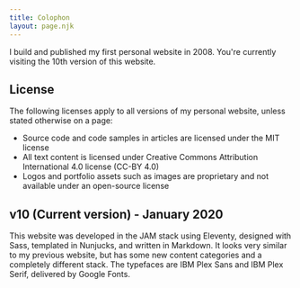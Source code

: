 ```yaml
---
title: Colophon
layout: page.njk
---
```


I build and published my first personal website in 2008. You're currently visiting the 10th version of this website.

## License

The following licenses apply to all versions of my personal website, unless stated otherwise on a page:

- Source code and code samples in articles are licensed under the MIT license
- All text content is licensed under Creative Commons Attribution International 4.0 license (CC-BY 4.0)
- Logos and portfolio assets such as images are proprietary and not available under an open-source license

## v10 (Current version) - January 2020

This website was developed in the JAM stack using Eleventy, designed with Sass, templated in Nunjucks, and written in Markdown. It looks very similar to my previous website, but has some new content categories and a completely different stack. The typefaces are IBM Plex Sans and IBM Plex Serif, delivered by Google Fonts.
